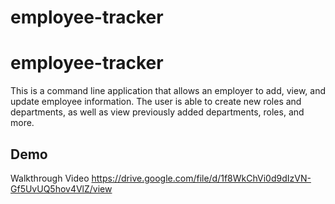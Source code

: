 # employee-tracker

# employee-tracker
This is a command line application that allows an employer to add, view, and update employee information.
The user is able to create new roles and departments, as well as view previously added departments, roles, and more.



## Demo
Walkthrough Video https://drive.google.com/file/d/1f8WkChVi0d9dIzVN-Gf5UvUQ5hov4VlZ/view

